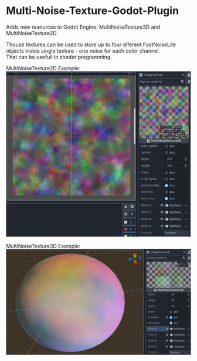 # Multi-Noise-Texture-Godot-Plugin
Adds new resources to Godot Engine: MultiNoiseTexture3D and MultiNoiseTexture2D

Thouse textures can be used to store up to four diferent FastNoiseLite objects inside single texture - one noise for each color channel.<br>
That can be usefull in shader programming.

MultiNoiseTexture2D Example:<br>
![2d_texture_example](https://raw.githubusercontent.com/MAGGen-hub/Multi-Noise-Texture-Godot-Plugin/master/previews/2d_texture_example.png)

MultiNoiseTexture3D Example:<br>
![3d_texture_example](https://raw.githubusercontent.com/MAGGen-hub/Multi-Noise-Texture-Godot-Plugin/master/previews/3d_texture_example.png)
